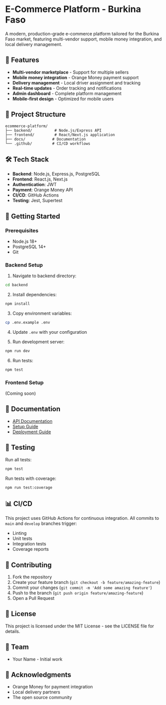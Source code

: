 # E-Commerce Platform - Burkina Faso

A modern, production-grade e-commerce platform tailored for the Burkina Faso market, featuring multi-vendor support, mobile money integration, and local delivery management.

## 🚀 Features

- **Multi-vendor marketplace** - Support for multiple sellers
- **Mobile money integration** - Orange Money payment support
- **Delivery management** - Local driver assignment and tracking
- **Real-time updates** - Order tracking and notifications
- **Admin dashboard** - Complete platform management
- **Mobile-first design** - Optimized for mobile users

## 📁 Project Structure

```
ecommerce-platform/
├── backend/          # Node.js/Express API
├── frontend/         # React/Next.js application
├── docs/            # Documentation
└── .github/         # CI/CD workflows
```

## 🛠️ Tech Stack

- **Backend**: Node.js, Express.js, PostgreSQL
- **Frontend**: React.js, Next.js
- **Authentication**: JWT
- **Payment**: Orange Money API
- **CI/CD**: GitHub Actions
- **Testing**: Jest, Supertest

## 🚦 Getting Started

### Prerequisites

- Node.js 18+ 
- PostgreSQL 14+
- Git

### Backend Setup

1. Navigate to backend directory:
```bash
cd backend
```

2. Install dependencies:
```bash
npm install
```

3. Copy environment variables:
```bash
cp .env.example .env
```

4. Update `.env` with your configuration

5. Run development server:
```bash
npm run dev
```

6. Run tests:
```bash
npm test
```

### Frontend Setup

(Coming soon)

## 📖 Documentation

- [API Documentation](docs/API.md)
- [Setup Guide](docs/SETUP.md)
- [Deployment Guide](docs/DEPLOYMENT.md)

## 🧪 Testing

Run all tests:
```bash
npm test
```

Run tests with coverage:
```bash
npm run test:coverage
```

## 📊 CI/CD

This project uses GitHub Actions for continuous integration. All commits to `main` and `develop` branches trigger:

- Linting
- Unit tests
- Integration tests
- Coverage reports

## 🤝 Contributing

1. Fork the repository
2. Create your feature branch (`git checkout -b feature/amazing-feature`)
3. Commit your changes (`git commit -m 'Add some amazing feature'`)
4. Push to the branch (`git push origin feature/amazing-feature`)
5. Open a Pull Request

## 📝 License

This project is licensed under the MIT License - see the LICENSE file for details.

## 👥 Team

- Your Name - Initial work

## 🙏 Acknowledgments

- Orange Money for payment integration
- Local delivery partners
- The open source community